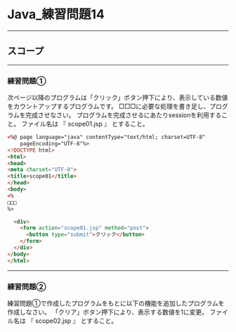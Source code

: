 # Java_練習問題14

---

## スコープ

---

### 練習問題①

次ページ以降のプログラムは「クリック」ボタン押下により、表示している数値をカウントアップするプログラムです。
□□□に必要な処理を書き足し、プログラムを完成させなさい。
プログラムを完成させるにあたりsessionを利用すること。
ファイル名は 『 scope01.jsp 』 とすること。

```html
<%@ page language="java" contentType="text/html; charset=UTF-8"
    pageEncoding="UTF-8"%>
<!DOCTYPE html>
<html>
<head>
<meta charset="UTF-8">
<title>scope01</title>
</head>
<body>
<%
□□□
%>

  <div>
    <form action="scope01.jsp" method="post">
      <button type="submit">クリック</button>
    </form>
  </div>
</body>
</html>
```

---

### 練習問題②

練習問題①で作成したプログラムをもとに以下の機能を追加したプログラムを作成しなさい。
「クリア」ボタン押下により、表示する数値を1に変更。
ファイル名は 『 scope02.jsp 』 とすること。
